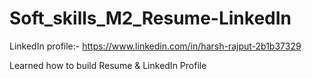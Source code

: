 # Soft_skills_M2_Resume-LinkedIn
LinkedIn profile:- https://www.linkedin.com/in/harsh-rajput-2b1b37329

Learned how to build Resume & LinkedIn Profile
